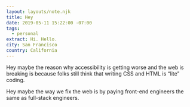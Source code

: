 ```yaml
---
layout: layouts/note.njk
title: Hey
date: 2019-05-11 15:22:00 -07:00
tags:
  - personal
extract: Hi. Hello.
city: San Francisco
country: California
---
```


Hey maybe the reason why accessibility is getting worse and the web is breaking is because folks still think that writing CSS and HTML is “lite” coding.

Hey maybe the way we fix the web is by paying front-end engineers the same as full-stack engineers.
